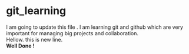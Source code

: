 # git_learning
I am going to update this file . 
I am learning git and github which are very important for managing big projects and collaboration. 
<br>
Hellow. this is new line.
<br>
<b> Well Done ! </b>

